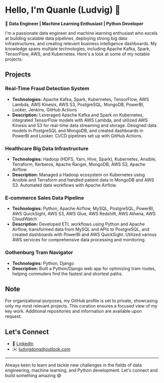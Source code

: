 

<!--
**silverludvig/silverludvig** is a ✨ _special_ ✨ repository because its `README.md` (this file) appears on your GitHub profile.

Here are some ideas to get you started:

- 🔭 I’m currently working on ...
- 🌱 I’m currently learning ...
- 👯 I’m looking to collaborate on ...
- 🤔 I’m looking for help with ...
- 💬 Ask me about ...
- 📫 How to reach me: ...
- 😄 Pronouns: ...
- ⚡ Fun fact: ...
-->
# Hello, I'm Quanle (Ludvig) 👋

🚀 **Data Engineer | Machine Learning Enthusiast | Python Developer**

I'm a passionate data engineer and machine learning enthusiast who excels at building scalable data pipelines, deploying strong big data infrastructures, and creating relevant business intelligence dashboards. My knowledge spans multiple technologies, including Apache Kafka, Spark, TensorFlow, AWS, and Kubernetes. Here's a look at some of my notable projects:

## Projects

### Real-Time Fraud Detection System
- **Technologies:** Apache Kafka, Spark, Kubernetes, TensorFlow, AWS Lambda, AWS Kinesis, AWS S3, PostgreSQL, MongoDB, PowerBI, Looker, Jenkins, GitHub Actions
- **Description:** Leveraged Apache Kafka and Spark on Kubernetes, integrated TensorFlow models with AWS Lambda, and utilized AWS Kinesis and S3 for real-time data streaming and storage. Designed data models in PostgreSQL and MongoDB, and created dashboards in PowerBI and Looker. CI/CD pipelines set up with GitHub Actions.

### Healthcare Big Data Infrastructure
- **Technologies:** Hadoop (HDFS, Yarn, Hive, Spark), Kubernetes, Ansible, Terraform, Kerberos, Apache Ranger, MongoDB, AWS S3, Apache Airflow
- **Description:** Managed a Hadoop ecosystem on Kubernetes using Ansible and Terraform and handled patient data in MongoDB and AWS S3. Automated data workflows with Apache Airflow.

### E-commerce Sales Data Pipeline
- **Technologies:** Python, Apache Airflow, MySQL, PostgreSQL, PowerBI, AWS QuickSight, AWS S3, AWS Glue, AWS Redshift, AWS Athena, AWS CloudWatch
- **Description:** Developed ETL workflows using Python and Apache Airflow, transformed data from MySQL and APIs to PostgreSQL, and created dashboards with PowerBI and AWS QuickSight. Utilized various AWS services for comprehensive data processing and monitoring.

### Gothenburg Tram Navigator
- **Technologies:** Python, Django
- **Description:** Built a Python/Django web app for optimizing tram routes, helping commuters find the fastest and shortest paths.

## Note
For organizational purposes, my GitHub profile is set to private, showcasing only my most relevant projects. This curation ensures a focused view of my key work. Additional repositories and information are available upon request.

## Let's Connect
- 💼 [LinkedIn](https://www.linkedin.com/in/ludvigdong)
- ✉️ ludvigdong@outlook.com

---

Always keen to learn and tackle new challenges in the fields of data engineering, machine learning, and Python development. Let's connect and build something amazing 😄
